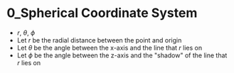 # 0_Spherical Coordinate System

- $r$, $\theta$, $\phi$
- Let $r$ be the radial distance between the point and origin
- Let $\theta$ be the angle between the x-axis and the line that $r$ lies on
- Let $\phi$ be the angle between the z-axis and the "shadow" of the line that $r$ lies on
